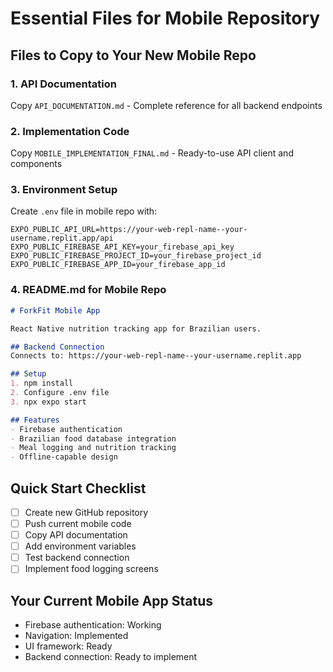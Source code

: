 # Essential Files for Mobile Repository

## Files to Copy to Your New Mobile Repo

### 1. API Documentation
Copy `API_DOCUMENTATION.md` - Complete reference for all backend endpoints

### 2. Implementation Code
Copy `MOBILE_IMPLEMENTATION_FINAL.md` - Ready-to-use API client and components

### 3. Environment Setup
Create `.env` file in mobile repo with:
```
EXPO_PUBLIC_API_URL=https://your-web-repl-name--your-username.replit.app/api
EXPO_PUBLIC_FIREBASE_API_KEY=your_firebase_api_key
EXPO_PUBLIC_FIREBASE_PROJECT_ID=your_firebase_project_id
EXPO_PUBLIC_FIREBASE_APP_ID=your_firebase_app_id
```

### 4. README.md for Mobile Repo
```markdown
# ForkFit Mobile App

React Native nutrition tracking app for Brazilian users.

## Backend Connection
Connects to: https://your-web-repl-name--your-username.replit.app

## Setup
1. npm install
2. Configure .env file
3. npx expo start

## Features
- Firebase authentication
- Brazilian food database integration
- Meal logging and nutrition tracking
- Offline-capable design
```

## Quick Start Checklist

- [ ] Create new GitHub repository
- [ ] Push current mobile code
- [ ] Copy API documentation
- [ ] Add environment variables
- [ ] Test backend connection
- [ ] Implement food logging screens

## Your Current Mobile App Status
- Firebase authentication: Working
- Navigation: Implemented
- UI framework: Ready
- Backend connection: Ready to implement